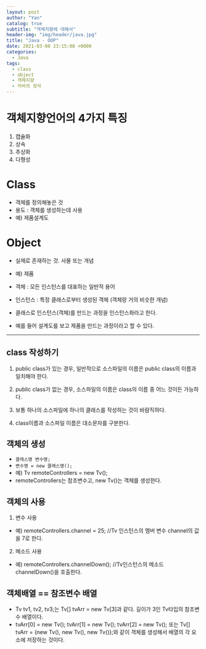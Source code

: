 ```yaml
---
layout: post
author: "Yan"
catalog: true
subtitle: "객체지향에 대해서"
header-img: "img/header/java.jpg"
title: "Java - OOP"
date: 2021-03-08 23:15:08 +0000
categories:
  - Java
tags:
  - class
  - object
  - 객체지향
  - 자바의 정석
---
```


# 객체지향언어의 4가지 특징

1. 캡슐화
2. 상속
3. 추상화
4. 다형성

# Class

- 객체를 정의해놓은 것
- 용도 : 객체를 생성하는데 사용
- 예) 제품설계도

# Object

- 실제로 존재하는 것. 사물 또는 개념
- 예) 제품

- 객체 : 모든 인스턴스를 대표하는 일반적 용어
- 인스턴스 : 특정 클래스로부터 생성된 객체 (객체랑 거의 비슷한 개념)

- 클래스로 인스턴스(객체)를 만드는 과정을 인스턴스화라고 한다.
- 예를 들어 설계도를 보고 제품을 만드는 과정이라고 할 수 있다.

---

## class 작성하기

1. public class가 있는 경우, 일반적으로 소스파일의 이름은 public class의 이름과 일치해야 한다.

2. public class가 없는 경우, 소스파일의 이름은 class의 이름 중 어느 것이든 가능하다.

3. 보통 하나의 소스파일에 하나의 클래스를 작성하는 것이 바람직하다.

4. class이름과 소스파일 이름은 대소문자를 구분한다.

## 객체의 생성

- `클래스명 변수명;`
- `변수명 = new 클래스명();`
- 예) Tv remoteControllers = new Tv();
- remoteControllers는 참조변수고, new Tv()는 객체를 생성한다.

## 객체의 사용

1. 변수 사용

- 예) remoteControllers.channel = 25; //Tv 인스턴스의 멤버 변수 channel의 값을 7로 한다.

2. 메소드 사용

- 예) remoteControllers.channelDown(); //Tv인스턴스의 메소드 channelDown()을 호출한다.

## 객체배열 == 참조변수 배열

- Tv tv1, tv2, tv3;는 Tv[] tvArr = new Tv[3]과 같다. 길이가 3인 Tv타입의 참조변수 배열이다.
- tvArr[0] = new Tv(); tvArr[1] = new Tv(); tvArr[2] = new Tv(); 또는 Tv[] tvArr = {new Tv(), new Tv(), new Tv()};와 같이 객체를 생성해서 배열의 각 요소에 저장하는 것이다.
